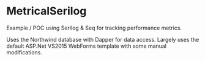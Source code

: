 # MetricalSerilog
Example / POC using Serilog &amp; Seq for tracking performance metrics.

Uses the Northwind database with Dapper for data access.  Largely uses the default ASP.Net VS2015 WebForms template with some manual modifications.
